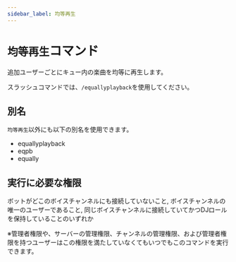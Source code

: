```yaml
---
sidebar_label: 均等再生
---
```

# `均等再生`コマンド
追加ユーザーごとにキュー内の楽曲を均等に再生します。

スラッシュコマンドでは、`/equallyplayback`を使用してください。

## 別名
`均等再生`以外にも以下の別名を使用できます。

- equallyplayback
- eqpb
- equally




## 実行に必要な権限
ボットがどこのボイスチャンネルにも接続していないこと, ボイスチャンネルの唯一のユーザーであること, 同じボイスチャンネルに接続していてかつDJロールを保持していることのいずれか

※管理者権限や、サーバーの管理権限、チャンネルの管理権限、および管理者権限を持つユーザーはこの権限を満たしていなくてもいつでもこのコマンドを実行できます。
  
